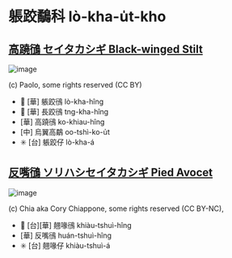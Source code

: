 # 躼跤鷸科 lò-kha-u̍t-kho

## [高蹺鴴 セイタカシギ Black-winged Stilt](https://ebird.org/species/bkwsti)

![image](https://inaturalist-open-data.s3.amazonaws.com/photos/20455456/medium.jpg)

(c) Paolo, some rights reserved (CC BY)

- 🎯 [華] 躼跤鴴 lò-kha-hîng
- 🎯 [華] 長跤鴴 tng-kha-hîng
- [華] 高蹺鴴 ko-khiau-hîng
- [中] 烏翼高鷸 oo-tshì-ko-u̍t
- ✳️ [台] 躼跤仔 lò-kha-á

## [反嘴鴴 ソリハシセイタカシギ Pied Avocet](https://ebird.org/species/pieavo1)

![image](https://inaturalist-open-data.s3.amazonaws.com/photos/15387682/medium.jpg)

(c) Chia aka Cory Chiappone, some rights reserved (CC BY-NC),

- 🎯 [台][華] 翹喙鴴 khiàu-tshuì-hîng
- [華] 反嘴鴴 huán-tshuì-hîng
- ✳️ [台] 翹喙仔 khiàu-tshuì-á
